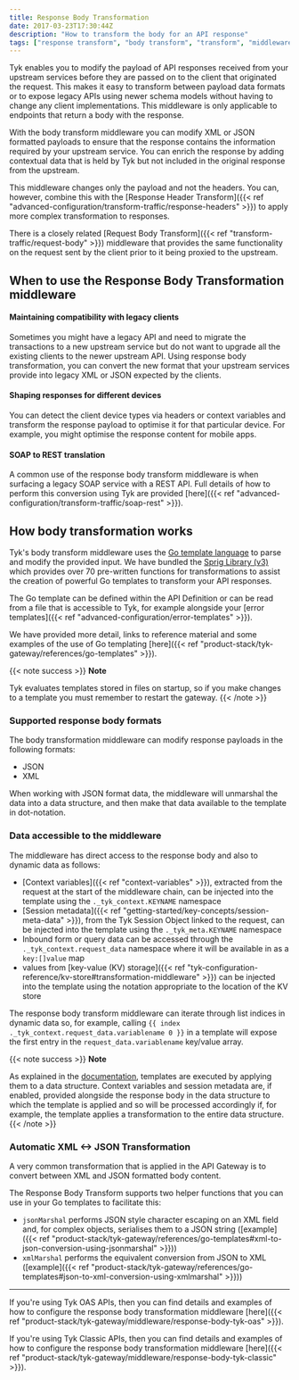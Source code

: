 ```yaml
---
title: Response Body Transformation
date: 2017-03-23T17:30:44Z
description: "How to transform the body for an API response"
tags: ["response transform", "body transform", "transform", "middleware", "per-endpoint"]
---
```


Tyk enables you to modify the payload of API responses received from your upstream services before they are passed on to the client that originated the request. This makes it easy to transform between payload data formats or to expose legacy APIs using newer schema models without having to change any client implementations. This middleware is only applicable to endpoints that return a body with the response.

With the body transform middleware you can modify XML or JSON formatted payloads to ensure that the response contains the information required by your upstream service. You can enrich the response by adding contextual data that is held by Tyk but not included in the original response from the upstream.

This middleware changes only the payload and not the headers. You can, however, combine this with the [Response Header Transform]({{< ref "advanced-configuration/transform-traffic/response-headers" >}}) to apply more complex transformation to responses.

There is a closely related [Request Body Transform]({{< ref "transform-traffic/request-body" >}}) middleware that provides the same functionality on the request sent by the client prior to it being proxied to the upstream.

## When to use the Response Body Transformation middleware

#### Maintaining compatibility with legacy clients

Sometimes you might have a legacy API and need to migrate the transactions to a new upstream service but do not want to upgrade all the existing clients to the newer upstream API. Using response body transformation, you can convert the new format that your upstream services provide into legacy XML or JSON expected by the clients.

#### Shaping responses for different devices

You can detect the client device types via headers or context variables and transform the response payload to optimise it for that particular device. For example, you might optimise the response content for mobile apps.

#### SOAP to REST translation

A common use of the response body transform middleware is when surfacing a legacy SOAP service with a REST API. Full details of how to perform this conversion using Tyk are provided [here]({{< ref "advanced-configuration/transform-traffic/soap-rest" >}}).

## How body transformation works

Tyk's body transform middleware uses the [Go template language](https://golang.org/pkg/text/template/) to parse and modify the provided input. We have bundled the [Sprig Library (v3)](http://masterminds.github.io/sprig/) which provides over 70 pre-written functions for transformations to assist the creation of powerful Go templates to transform your API responses. 

The Go template can be defined within the API Definition or can be read from a file that is accessible to Tyk, for example alongside your [error templates]({{< ref "advanced-configuration/error-templates" >}}).

We have provided more detail, links to reference material and some examples of the use of Go templating [here]({{< ref "product-stack/tyk-gateway/references/go-templates" >}}).

{{< note success >}}
**Note**  

Tyk evaluates templates stored in files on startup, so if you make changes to a template you must remember to restart the gateway. 
{{< /note >}}

### Supported response body formats

The body transformation middleware can modify response payloads in the following formats:
- JSON
- XML

When working with JSON format data, the middleware will unmarshal the data into a data structure, and then make that data available to the template in dot-notation.

### Data accessible to the middleware

The middleware has direct access to the response body and also to dynamic data as follows:
- [Context variables]({{< ref "context-variables" >}}), extracted from the request at the start of the middleware chain, can be injected into the template using the `._tyk_context.KEYNAME` namespace
- [Session metadata]({{< ref "getting-started/key-concepts/session-meta-data" >}}), from the Tyk Session Object linked to the request, can be injected into the template using the `._tyk_meta.KEYNAME` namespace 
- Inbound form or query data can be accessed through the `._tyk_context.request_data` namespace where it will be available in as a `key:[]value` map
- values from [key-value (KV) storage]({{< ref "tyk-configuration-reference/kv-store#transformation-middleware" >}}) can be injected into the template using the notation appropriate to the location of the KV store
 
The response body transform middleware can iterate through list indices in dynamic data so, for example, calling `{{ index ._tyk_context.request_data.variablename 0 }}` in a template will expose the first entry in the `request_data.variablename` key/value array.

{{< note success >}}
 **Note**  

 As explained in the [documentation](https://pkg.go.dev/text/template), templates are executed by applying them to a data structure. Context variables and session metadata are, if enabled, provided alongside the response body in the data structure to which the template is applied and so will be processed accordingly if, for example, the template applies a transformation to the entire data structure.
 {{< /note >}}

### Automatic XML <-> JSON Transformation

A very common transformation that is applied in the API Gateway is to convert between XML and JSON formatted body content.

The Response Body Transform supports two helper functions that you can use in your Go templates to facilitate this:
- `jsonMarshal` performs JSON style character escaping on an XML field and, for complex objects, serialises them to a JSON string ([example]({{< ref "product-stack/tyk-gateway/references/go-templates#xml-to-json-conversion-using-jsonmarshal" >}}))
- `xmlMarshal` performs the equivalent conversion from JSON to XML ([example]({{< ref "product-stack/tyk-gateway/references/go-templates#json-to-xml-conversion-using-xmlmarshal" >}}))

<hr>

If you're using Tyk OAS APIs, then you can find details and examples of how to configure the response body transformation middleware [here]({{< ref "product-stack/tyk-gateway/middleware/response-body-tyk-oas" >}}).

If you're using Tyk Classic APIs, then you can find details and examples of how to configure the response body transformation middleware [here]({{< ref "product-stack/tyk-gateway/middleware/response-body-tyk-classic" >}}).

<!-- proposed "summary box" to be shown graphically on each middleware page
 ## Response Body Transform middleware summary
  - The Response Body Transform middleware is an optional stage in Tyk's API Response processing chain, sitting between the [TBC]() and [TBC]() middleware.
  - The Response Body Transform middleware can be configured at the per-endpoint level within the API Definition and is supported by the API Designer within the Tyk Dashboard. 
  - Response Body Transform can access both [session metadata]({{< ref "getting-started/key-concepts/session-meta-data" >}}) and [request context variables]({{< ref "context-variables" >}}).
 -->
